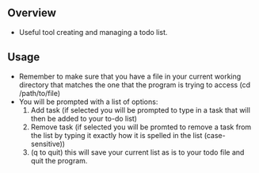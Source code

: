 ## Overview
- Useful tool creating and managing a todo list.

## Usage
- Remember to make sure that you have a file in your current working directory that matches the one that the program is trying to access (cd /path/to/file)
- You will be prompted with a list of options:
    1. Add task (if selected you will be prompted to type in a task that will then be added to your to-do list)
    2. Remove task (if selected you will be promted to remove a task from the list by typing it exactly how it is spelled in the list (case-sensitive))
    3. (q to quit) this will save your current list as is to your todo file and quit the program.

